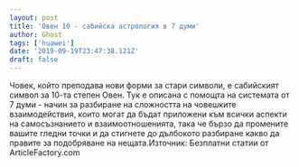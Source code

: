 ```yaml
---
layout: post
title: 'Овен 10 - сабийска астрология в 7 думи'
author: Ghost
tags: ['huawei']
date: '2019-09-19T23:47:38.121Z'
draft: false
---
```


Човек, който преподава нови форми за стари символи, е сабийският символ за 10-та степен Овен. Тук е описана с помощта на системата от 7 думи - начин за разбиране на сложността на човешките взаимодействия, които могат да бъдат приложени към всички аспекти на самосъзнанието и взаимоотношенията, така че бързо да промените вашите гледни точки и да стигнете до дълбокото разбиране какво да правите за подобряване на нещата.Източник: Безплатни статии от ArticleFactory.com
